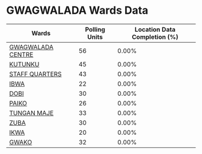 
# GWAGWALADA Wards Data

| Wards | Polling Units | Location Data Completion (%) |
| ---- | ----- | ------- |
| [GWAGWALADA CENTRE](./wards/19668-gwagwalada-centre) | 56 | 0.00% |
| [KUTUNKU](./wards/19669-kutunku) | 45 | 0.00% |
| [STAFF QUARTERS](./wards/19670-staff-quarters) | 43 | 0.00% |
| [IBWA](./wards/19671-ibwa) | 22 | 0.00% |
| [DOBI](./wards/19672-dobi) | 30 | 0.00% |
| [PAIKO](./wards/19673-paiko) | 26 | 0.00% |
| [TUNGAN MAJE](./wards/19674-tungan-maje) | 33 | 0.00% |
| [ZUBA](./wards/19675-zuba) | 30 | 0.00% |
| [IKWA](./wards/19676-ikwa) | 20 | 0.00% |
| [GWAKO](./wards/19677-gwako) | 32 | 0.00% |





